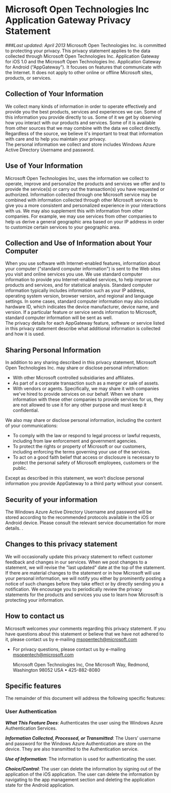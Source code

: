 #

# Microsoft Open Technologies Inc Application Gateway Privacy Statement

###_Last updated: April 2013_ 
Microsoft Open Technologies Inc. is committed to protecting your privacy. This privacy statement applies to the data collected through Microsoft Open Technologies Inc. Application Gateway for iOS 1.0  and the Microsoft Open Technologies Inc. Application Gateway  for Android (“AppGateway”).  It focuses on features that communicate with the Internet. It does not apply to other online or offline Microsoft sites, products, or services. 

## Collection of Your Information
We collect many kinds of information in order to operate effectively and provide you the best products, services and experiences we can. Some of this information you provide directly to us. Some of it we get by observing how you interact with our products and services. Some of it is available from other sources that we may combine with the data we collect directly. Regardless of the source, we believe it's important to treat that information with care and to help you maintain your privacy.  
The personal information we collect and store includes Windows Azure Active Directory Username and password.

## Use of Your Information
Microsoft Open Technologies Inc, uses the information we collect to operate, improve and personalize the products and services we offer and to provide the service(s) or carry out the transaction(s) you have requested or authorized. Information collected through one Microsoft service may be combined with information collected through other Microsoft services to give you a more consistent and personalized experience in your interactions with us. We may also supplement this with information from other companies. For example, we may use services from other companies to help us derive a general geographic area based on your IP address in order to customize certain services to your geographic area.   

## Collection and Use of Information about Your Computer
When you use software with Internet-enabled features, information about your computer ("standard computer information") is sent to the Web sites you visit and online services you use. We use standard computer information to provide you Internet-enabled services, to help improve our products and services, and for statistical analysis. Standard computer information typically includes information such as your IP address, operating system version, browser version, and regional and language settings. In some cases, standard computer information may also include hardware ID, which indicates the device manufacturer, device name, and version. If a particular feature or service sends information to Microsoft, standard computer information will be sent as well.  
The privacy details for each AppGateway feature, software or service listed in this privacy statement describe what additional information is collected and how it is used.

## Sharing Personal Information
In addition to any sharing described in this privacy statement, Microsoft Open Technologies Inc. may share or disclose personal information: 

- With other Microsoft controlled subsidiaries and affiliates. 
- As part of a corporate transaction such as a merger or sale of assets.
- With vendors or agents. Specifically, we may share it with companies we've hired to provide services on our behalf. When we share information with these other companies to provide services for us, they are not allowed to use it for any other purpose and must keep it confidential. 

We also may share or disclose personal information, including the content of your communications:

- To comply with the law or respond to legal process or lawful requests, including from law enforcement and government agencies.
- To protect the rights or property of Microsoft or our customers, including enforcing the terms governing your use of the services. 
- To act on a good faith belief that access or disclosure is necessary to protect the personal safety of Microsoft employees, customers or the public.

Except as described in this statement, we won’t disclose personal information you provide AppGateway to a third party without your consent.

## Security of your information
The Windows Azure Active Directory Username and password will be stored according to the recommended protocols available in the iOS or Android device.  Please consult the relevant service documentation for more details.  .

## Changes to this privacy statement
We will occasionally update this privacy statement to reflect customer feedback and changes in our services. When we post changes to a statement, we will revise the "last updated" date at the top of the statement. If there are material changes to the statement or in how Microsoft will use your personal information, we will notify you either by prominently posting a notice of such changes before they take effect or by directly sending you a notification. We encourage you to periodically review the privacy statements for the products and services you use to learn how Microsoft is protecting your information. 

## How to contact us
Microsoft welcomes your comments regarding this privacy statement. If you have questions about this statement or believe that we have not adhered to it, please contact us by e-mailing msopentech@microsoft.com

- For privacy questions, please contact us by e-mailing msopentech@microsoft.com

	Microsoft Open Technologies Inc, One Microsoft Way, Redmond, Washington 98052 USA • 425-882-8080

## Specific features  
The remainder of this document will address the following specific features:

### User Authentication
**_What This Feature Does_**: Authenticates the user using the Windows Azure Authentication Services. 

**_Information Collected, Processed, or Transmitted_**: The Users’ username and password for the Windows Azure Authentication are store on the device. They are also transmitted to the Authentication service.

**_Use of Information_**:  The information is used for authenticating the user.  

**_Choice/Control_**: The user can delete the information by signing out of the application of the iOS application. The user can delete the information by navigating to the app management section and deleting the application state for the Android application.